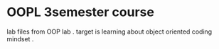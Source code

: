 # OOPL 3semester course
lab files from OOP lab . target is learning about object oriented coding mindset .
